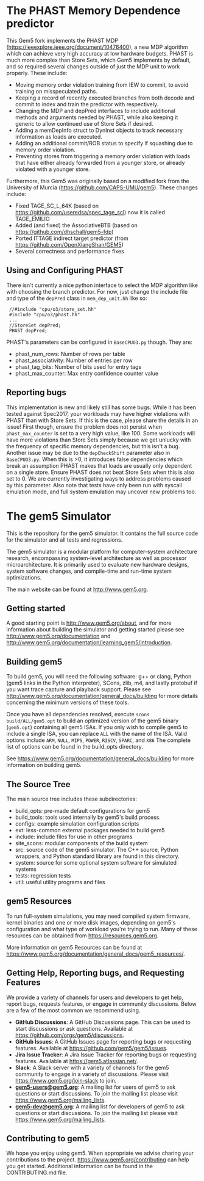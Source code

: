 # The PHAST Memory Dependence predictor
This Gem5 fork implements the PHAST MDP (https://ieeexplore.ieee.org/document/10476400), a new MDP algorithm which can achieve very high accuracy at low hardware budgets. 
PHAST is much more complex than Store Sets, which Gem5 implements by default, and so required several changes outside of just the MDP unit to work properly. These include:
- Moving memory order violation training from IEW to commit, to avoid training on misspeculated paths.
- Keeping a record of recently executed branches from both decode and commit to index and train the predictor with respectively.
- Changing the MDP and depPred interfaces to include additional methods and arguments needed by PHAST, while also keeping it generic to allow continued use of Store Sets if desired.
- Adding a memDepInfo struct to DynInst objects to track necessary information as loads are executed. 
- Adding an additional commit/ROB status to specify if squashing due to memory order violation.
- Preventing stores from triggering a memory order violation with loads that have either already forwarded from a younger store, or already violated with a younger store.

Furthermore, this Gem5 was originally based on a modified fork from the University of Murcia (https://github.com/CAPS-UMU/gem5). These changes include:
- Fixed TAGE_SC_L_64K (based on https://github.com/useredsa/spec_tage_scl) now it is called TAGE_EMILIO
- Added (and fixed) the AssociativeBTB (based on https://github.com/dhschall/gem5-fdp)
- Ported ITTAGE indirect target predictor (from https://github.com/OpenXiangShan/GEM5)
- Several correctness and performance fixes

## Using and Configuring PHAST
There isn't currently a nice python interface to select the MDP algorithm like with choosing the branch predictor. For now, just change the include file and type of the `depPred` class in `mem_dep_unit.hh` like so:
```
 //#include "cpu/o3/store_set.hh"
 #include "cpu/o3/phast.hh"
 ...
 //StoreSet depPred;
 PHAST depPred;   
 ```

PHAST's parameters can be configured in `BaseCPUO3.py` though. They are:
- phast_num_rows: Number of rows per table
- phast_associativity: Number of entries per row
- phast_tag_bits: Number of bits used for entry tags
- phast_max_counter: Max entry confidence counter value

## Reporting bugs
This implementation is new and likely still has some bugs. While it has been tested against Spec2017, your workloads may have higher violations with PHAST than with Store Sets. If this is the case, please share the details in an issue! First though, ensure the problem does not persist when `phast_max_counter` is set to a very high value, like 100. Some workloads will have more violations than Store Sets simply because we get unlucky with the frequency of specific memory dependencies, but this isn't a bug. Another issue may be due to the `depCheckShift` parameter also in `BaseCPUO3.py`. When this is >0, it introduces false dependencies which break an assumption PHAST makes that loads are usually only dependent on a single store. Ensure PHAST does not beat Store Sets when this is also set to 0. We are currently investigating ways to address problems caused by this parameter. 
Also note that tests have only been run with syscall emulation mode, and full system emulation may uncover new problems too.

# The gem5 Simulator

This is the repository for the gem5 simulator. It contains the full source code
for the simulator and all tests and regressions.

The gem5 simulator is a modular platform for computer-system architecture
research, encompassing system-level architecture as well as processor
microarchitecture. It is primarily used to evaluate new hardware designs,
system software changes, and compile-time and run-time system optimizations.

The main website can be found at <http://www.gem5.org>.

## Getting started

A good starting point is <http://www.gem5.org/about>, and for
more information about building the simulator and getting started
please see <http://www.gem5.org/documentation> and
<http://www.gem5.org/documentation/learning_gem5/introduction>.

## Building gem5

To build gem5, you will need the following software: g++ or clang,
Python (gem5 links in the Python interpreter), SCons, zlib, m4, and lastly
protobuf if you want trace capture and playback support. Please see
<http://www.gem5.org/documentation/general_docs/building> for more details
concerning the minimum versions of these tools.

Once you have all dependencies resolved, execute
`scons build/ALL/gem5.opt` to build an optimized version of the gem5 binary
(`gem5.opt`) containing all gem5 ISAs. If you only wish to compile gem5 to
include a single ISA, you can replace `ALL` with the name of the ISA. Valid
options include `ARM`, `NULL`, `MIPS`, `POWER`, `RISCV`, `SPARC`, and `X86`
The complete list of options can be found in the build_opts directory.

See https://www.gem5.org/documentation/general_docs/building for more
information on building gem5.

## The Source Tree

The main source tree includes these subdirectories:

* build_opts: pre-made default configurations for gem5
* build_tools: tools used internally by gem5's build process.
* configs: example simulation configuration scripts
* ext: less-common external packages needed to build gem5
* include: include files for use in other programs
* site_scons: modular components of the build system
* src: source code of the gem5 simulator. The C++ source, Python wrappers, and Python standard library are found in this directory.
* system: source for some optional system software for simulated systems
* tests: regression tests
* util: useful utility programs and files

## gem5 Resources

To run full-system simulations, you may need compiled system firmware, kernel
binaries and one or more disk images, depending on gem5's configuration and
what type of workload you're trying to run. Many of these resources can be
obtained from <https://resources.gem5.org>.

More information on gem5 Resources can be found at
<https://www.gem5.org/documentation/general_docs/gem5_resources/>.

## Getting Help, Reporting bugs, and Requesting Features

We provide a variety of channels for users and developers to get help, report
bugs, requests features, or engage in community discussions. Below
are a few of the most common we recommend using.

* **GitHub Discussions**: A GitHub Discussions page. This can be used to start
discussions or ask questions. Available at
<https://github.com/orgs/gem5/discussions>.
* **GitHub Issues**: A GitHub Issues page for reporting bugs or requesting
features. Available at <https://github.com/gem5/gem5/issues>.
* **Jira Issue Tracker**: A Jira Issue Tracker for reporting bugs or requesting
features. Available at <https://gem5.atlassian.net/>.
* **Slack**: A Slack server with a variety of channels for the gem5 community
to engage in a variety of discussions. Please visit
<https://www.gem5.org/join-slack> to join.
* **gem5-users@gem5.org**: A mailing list for users of gem5 to ask questions
or start discussions. To join the mailing list please visit
<https://www.gem5.org/mailing_lists>.
* **gem5-dev@gem5.org**: A mailing list for developers of gem5 to ask questions
or start discussions. To join the mailing list please visit
<https://www.gem5.org/mailing_lists>.

## Contributing to gem5

We hope you enjoy using gem5. When appropriate we advise charing your
contributions to the project. <https://www.gem5.org/contributing> can help you
get started. Additional information can be found in the CONTRIBUTING.md file.
